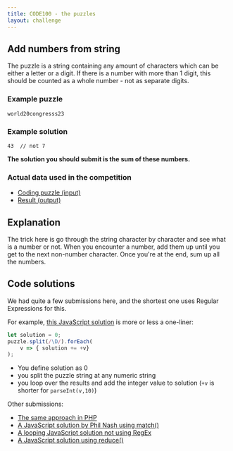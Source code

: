 ```yaml
---
title: CODE100 - the puzzles
layout: challenge
---
```


## Add numbers from string
The puzzle is a string containing any amount of characters which can be either a letter or a digit. If there is a number with more than 1 digit, this should be counted as a whole number - not as separate digits.

### Example puzzle

```
world20congresss23
```

### Example solution

```
43  // not 7
```

**The solution you should submit is the sum of these numbers.**

### Actual data used in the competition

- [Coding puzzle (input)](puzzle.json)
- [Result (output)](result.json)



<!-- summary -->
## Explanation
<!-- endsummary -->

<!-- details -->

The trick here is go through the string character by character and see what is a number or not. 
When you encounter a number, add them up until you get to the next non-number character. 
Once you're at the end, sum up all the numbers.

<!-- enddetails -->

<!-- summary -->
## Code solutions
<!-- endsummary -->

<!-- details -->

We had quite a few submissions here, and the shortest one uses Regular Expressions for this.

For example, [this JavaScript solution](solutions/javascript/solution-2.js) is more or less a one-liner:

```javascript
let solution = 0;
puzzle.split(/\D/).forEach(
    v => { solution += +v} 
);
```

* You define solution as 0
* you split the puzzle string at any numeric string
* you loop over the results and add the integer value to solution (`+v` is shorter for `parseInt(v,10)`)

Other submissions:

* [The same approach in PHP](solutions/php/solution-1.php)
* [A JavaScript solution by Phil Nash using match()](solutions/javascript/philnash.js)
* [A looping JavaScript solution not using RegEx](solutions/javascript/solution-3.js)
* [A JavaScript solution using reduce()](solutions/javascript/solution-1.js)

<!-- enddetails -->
